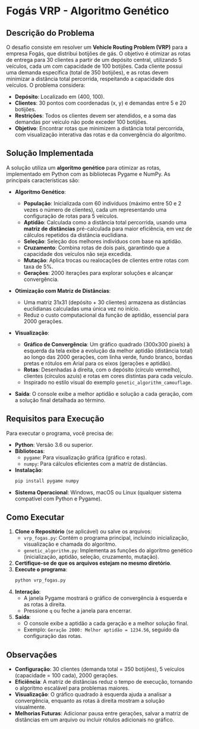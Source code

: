 # Fogás VRP - Algoritmo Genético

## Descrição do Problema

O desafio consiste em resolver um **Vehicle Routing Problem (VRP)** para a empresa Fogás, que distribui botijões de gás. O objetivo é otimizar as rotas de entrega para 30 clientes a partir de um depósito central, utilizando 5 veículos, cada um com capacidade de 100 botijões. Cada cliente possui uma demanda específica (total de 350 botijões), e as rotas devem minimizar a distância total percorrida, respeitando a capacidade dos veículos. O problema considera:
- **Depósito**: Localizado em (400, 100).
- **Clientes**: 30 pontos com coordenadas (x, y) e demandas entre 5 e 20 botijões.
- **Restrições**: Todos os clientes devem ser atendidos, e a soma das demandas por veículo não pode exceder 100 botijões.
- **Objetivo**: Encontrar rotas que minimizem a distância total percorrida, com visualização interativa das rotas e da convergência do algoritmo.

## Solução Implementada

A solução utiliza um **algoritmo genético** para otimizar as rotas, implementado em Python com as bibliotecas Pygame e NumPy. As principais características são:

- **Algoritmo Genético**:
  - **População**: Inicializada com 60 indivíduos (máximo entre 50 e 2 vezes o número de clientes), cada um representando uma configuração de rotas para 5 veículos.
  - **Aptidão**: Calculada como a distância total percorrida, usando uma **matriz de distâncias** pré-calculada para maior eficiência, em vez de cálculos repetidos da distância euclidiana.
  - **Seleção**: Seleção dos melhores indivíduos com base na aptidão.
  - **Cruzamento**: Combina rotas de dois pais, garantindo que a capacidade dos veículos não seja excedida.
  - **Mutação**: Aplica trocas ou realocações de clientes entre rotas com taxa de 5%.
  - **Gerações**: 2000 iterações para explorar soluções e alcançar convergência.

- **Otimização com Matriz de Distâncias**:
  - Uma matriz 31x31 (depósito + 30 clientes) armazena as distâncias euclidianas calculadas uma única vez no início.
  - Reduz o custo computacional da função de aptidão, essencial para 2000 gerações.

- **Visualização**:
  - **Gráfico de Convergência**: Um gráfico quadrado (300x300 pixels) à esquerda da tela exibe a evolução da melhor aptidão (distância total) ao longo das 2000 gerações, com linha verde, fundo branco, bordas pretas e rótulos em Arial para os eixos (gerações e aptidão).
  - **Rotas**: Desenhadas à direita, com o depósito (círculo vermelho), clientes (círculos azuis) e rotas em cores distintas para cada veículo.
  - Inspirado no estilo visual do exemplo `genetic_algorithm_camouflage`.

- **Saída**: O console exibe a melhor aptidão e solução a cada geração, com a solução final detalhada ao término.

## Requisitos para Execução

Para executar o programa, você precisa de:

- **Python**: Versão 3.6 ou superior.
- **Bibliotecas**:
  - `pygame`: Para visualização gráfica (gráfico e rotas).
  - `numpy`: Para cálculos eficientes com a matriz de distâncias.
- **Instalação**:
  ```bash
  pip install pygame numpy
  ```
- **Sistema Operacional**: Windows, macOS ou Linux (qualquer sistema compatível com Python e Pygame).

## Como Executar

1. **Clone o Repositório** (se aplicável) ou salve os arquivos:
   - `vrp_fogas.py`: Contém o programa principal, incluindo inicialização, visualização e chamada do algoritmo.
   - `genetic_algorithm.py`: Implementa as funções do algoritmo genético (inicialização, aptidão, seleção, cruzamento, mutação).
2. **Certifique-se de que os arquivos estejam no mesmo diretório**.
3. **Execute o programa**:
   ```bash
   python vrp_fogas.py
   ```
4. **Interação**:
   - A janela Pygame mostrará o gráfico de convergência à esquerda e as rotas à direita.
   - Pressione `q` ou feche a janela para encerrar.
5. **Saída**:
   - O console exibe a aptidão a cada geração e a melhor solução final.
   - Exemplo: `Geração 2000: Melhor aptidão = 1234.56`, seguido da configuração das rotas.

## Observações

- **Configuração**: 30 clientes (demanda total = 350 botijões), 5 veículos (capacidade = 100 cada), 2000 gerações.
- **Eficiência**: A matriz de distâncias reduz o tempo de execução, tornando o algoritmo escalável para problemas maiores.
- **Visualização**: O gráfico quadrado à esquerda ajuda a analisar a convergência, enquanto as rotas à direita mostram a solução visualmente.
- **Melhorias Futuras**: Adicionar pausa entre gerações, salvar a matriz de distâncias em um arquivo ou incluir rótulos adicionais no gráfico.
